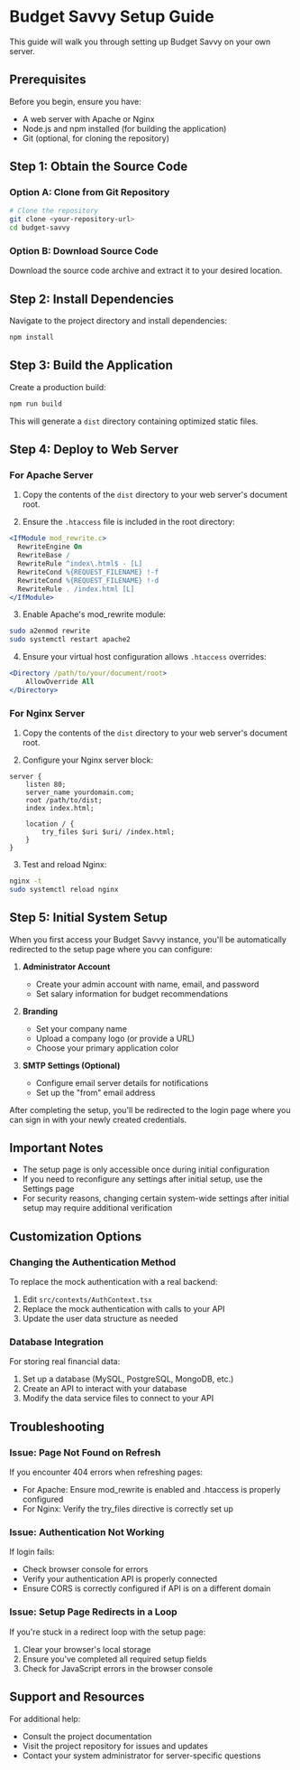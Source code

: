 
# Budget Savvy Setup Guide

This guide will walk you through setting up Budget Savvy on your own server.

## Prerequisites

Before you begin, ensure you have:

- A web server with Apache or Nginx
- Node.js and npm installed (for building the application)
- Git (optional, for cloning the repository)

## Step 1: Obtain the Source Code

### Option A: Clone from Git Repository

```bash
# Clone the repository
git clone <your-repository-url>
cd budget-savvy
```

### Option B: Download Source Code

Download the source code archive and extract it to your desired location.

## Step 2: Install Dependencies

Navigate to the project directory and install dependencies:

```bash
npm install
```

## Step 3: Build the Application

Create a production build:

```bash
npm run build
```

This will generate a `dist` directory containing optimized static files.

## Step 4: Deploy to Web Server

### For Apache Server

1. Copy the contents of the `dist` directory to your web server's document root.

2. Ensure the `.htaccess` file is included in the root directory:

```apache
<IfModule mod_rewrite.c>
  RewriteEngine On
  RewriteBase /
  RewriteRule ^index\.html$ - [L]
  RewriteCond %{REQUEST_FILENAME} !-f
  RewriteCond %{REQUEST_FILENAME} !-d
  RewriteRule . /index.html [L]
</IfModule>
```

3. Enable Apache's mod_rewrite module:

```bash
sudo a2enmod rewrite
sudo systemctl restart apache2
```

4. Ensure your virtual host configuration allows `.htaccess` overrides:

```apache
<Directory /path/to/your/document/root>
    AllowOverride All
</Directory>
```

### For Nginx Server

1. Copy the contents of the `dist` directory to your web server's document root.

2. Configure your Nginx server block:

```nginx
server {
    listen 80;
    server_name yourdomain.com;
    root /path/to/dist;
    index index.html;

    location / {
        try_files $uri $uri/ /index.html;
    }
}
```

3. Test and reload Nginx:

```bash
nginx -t
sudo systemctl reload nginx
```

## Step 5: Initial System Setup

When you first access your Budget Savvy instance, you'll be automatically redirected to the setup page where you can configure:

1. **Administrator Account**
   - Create your admin account with name, email, and password
   - Set salary information for budget recommendations

2. **Branding**
   - Set your company name
   - Upload a company logo (or provide a URL)
   - Choose your primary application color

3. **SMTP Settings (Optional)**
   - Configure email server details for notifications
   - Set up the "from" email address

After completing the setup, you'll be redirected to the login page where you can sign in with your newly created credentials.

## Important Notes

- The setup page is only accessible once during initial configuration
- If you need to reconfigure any settings after initial setup, use the Settings page
- For security reasons, changing certain system-wide settings after initial setup may require additional verification

## Customization Options

### Changing the Authentication Method

To replace the mock authentication with a real backend:

1. Edit `src/contexts/AuthContext.tsx`
2. Replace the mock authentication with calls to your API
3. Update the user data structure as needed

### Database Integration

For storing real financial data:

1. Set up a database (MySQL, PostgreSQL, MongoDB, etc.)
2. Create an API to interact with your database
3. Modify the data service files to connect to your API

## Troubleshooting

### Issue: Page Not Found on Refresh

If you encounter 404 errors when refreshing pages:

- For Apache: Ensure mod_rewrite is enabled and .htaccess is properly configured
- For Nginx: Verify the try_files directive is correctly set up

### Issue: Authentication Not Working

If login fails:

- Check browser console for errors
- Verify your authentication API is properly connected
- Ensure CORS is correctly configured if API is on a different domain

### Issue: Setup Page Redirects in a Loop

If you're stuck in a redirect loop with the setup page:

1. Clear your browser's local storage
2. Ensure you've completed all required setup fields
3. Check for JavaScript errors in the browser console

## Support and Resources

For additional help:
- Consult the project documentation
- Visit the project repository for issues and updates
- Contact your system administrator for server-specific questions
